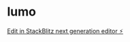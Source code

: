 # lumo

[Edit in StackBlitz next generation editor ⚡️](https://stackblitz.com/~/github.com/danielodicho/lumo)